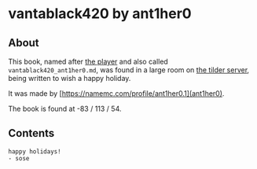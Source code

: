 # vantablack420 by ant1her0

## About
This book, named after [the player](https://namemc.com/profile/vantablack420.1) and also called `vantablack420_ant1her0.md`, was found in a large room on [the tilder server](https://mc.tildeverse.org), being written to wish a happy holiday.

It was made by [https://namemc.com/profile/ant1her0.1](ant1her0).

The book is found at -83 / 113 / 54.

## Contents
```
happy holidays!
- sose
```